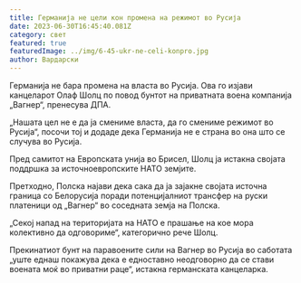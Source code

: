 ```yaml
---
title: Германија не цели кон промена на режимот во Русија
date: 2023-06-30T16:45:40.081Z
category: свет
featured: true
featuredImage: ../img/6-45-ukr-ne-celi-konpro.jpg
author: Вардарски
---
```

Германија не бара промена на власта во Русија. Ова го изјави канцеларот Олаф Шолц по повод бунтот на приватната воена компанија „Вагнер“, пренесува ДПА.

„Нашата цел не е да ја смениме власта, да го смениме режимот во Русија“, посочи тој и додаде дека Германија не е страна во она што се случува во Русија.

Пред самитот на Европската унија во Брисел, Шолц ја истакна својата поддршка за источноевропските НАТО земјите.

Претходно, Полска најави дека сака да ја зајакне својата источна граница со Белорусија поради потенцијалниот трансфер на руски платеници од „Вагнер“ во соседната земја на Полска.

„Секој напад на територијата на НАТО е прашање на кое мора колективно да одговориме“, категорично рече Шолц.

Прекинатиот бунт на паравоените сили на Вагнер во Русија во саботата „уште еднаш покажува дека е едноставно неодговорно да се стави воената моќ во приватни раце“, истакна германската канцеларка.